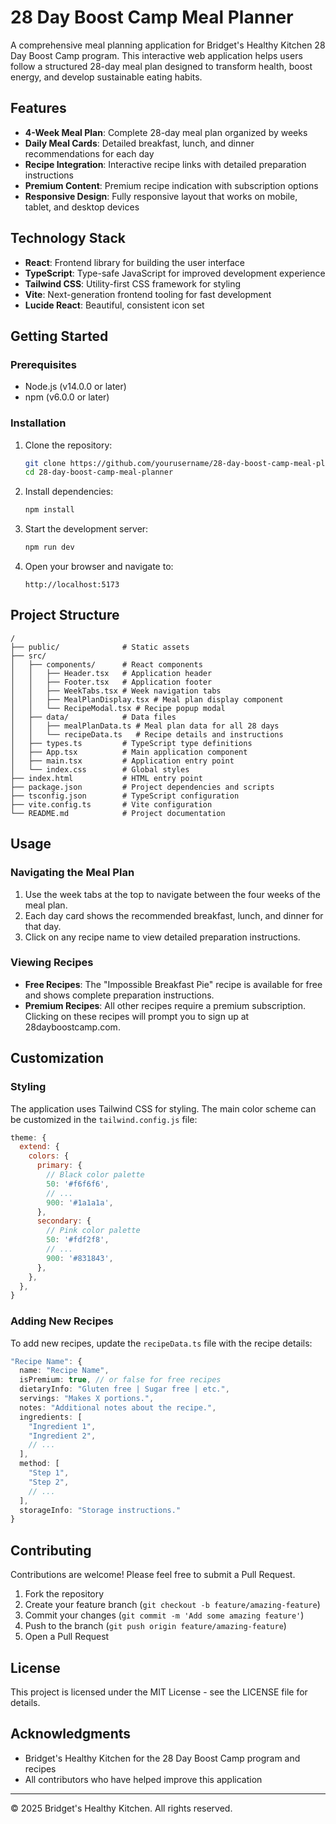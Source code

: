 # 28 Day Boost Camp Meal Planner

A comprehensive meal planning application for Bridget's Healthy Kitchen 28 Day Boost Camp program. This interactive web application helps users follow a structured 28-day meal plan designed to transform health, boost energy, and develop sustainable eating habits.

## Features

- **4-Week Meal Plan**: Complete 28-day meal plan organized by weeks
- **Daily Meal Cards**: Detailed breakfast, lunch, and dinner recommendations for each day
- **Recipe Integration**: Interactive recipe links with detailed preparation instructions
- **Premium Content**: Premium recipe indication with subscription options
- **Responsive Design**: Fully responsive layout that works on mobile, tablet, and desktop devices

## Technology Stack

- **React**: Frontend library for building the user interface
- **TypeScript**: Type-safe JavaScript for improved development experience
- **Tailwind CSS**: Utility-first CSS framework for styling
- **Vite**: Next-generation frontend tooling for fast development
- **Lucide React**: Beautiful, consistent icon set

## Getting Started

### Prerequisites

- Node.js (v14.0.0 or later)
- npm (v6.0.0 or later)

### Installation

1. Clone the repository:
   ```bash
   git clone https://github.com/yourusername/28-day-boost-camp-meal-planner.git
   cd 28-day-boost-camp-meal-planner
   ```

2. Install dependencies:
   ```bash
   npm install
   ```

3. Start the development server:
   ```bash
   npm run dev
   ```

4. Open your browser and navigate to:
   ```
   http://localhost:5173
   ```

## Project Structure

```
/
├── public/              # Static assets
├── src/
│   ├── components/      # React components
│   │   ├── Header.tsx   # Application header
│   │   ├── Footer.tsx   # Application footer
│   │   ├── WeekTabs.tsx # Week navigation tabs
│   │   ├── MealPlanDisplay.tsx # Meal plan display component
│   │   └── RecipeModal.tsx # Recipe popup modal
│   ├── data/            # Data files
│   │   ├── mealPlanData.ts # Meal plan data for all 28 days
│   │   └── recipeData.ts   # Recipe details and instructions
│   ├── types.ts         # TypeScript type definitions
│   ├── App.tsx          # Main application component
│   ├── main.tsx         # Application entry point
│   └── index.css        # Global styles
├── index.html           # HTML entry point
├── package.json         # Project dependencies and scripts
├── tsconfig.json        # TypeScript configuration
├── vite.config.ts       # Vite configuration
└── README.md            # Project documentation
```

## Usage

### Navigating the Meal Plan

1. Use the week tabs at the top to navigate between the four weeks of the meal plan.
2. Each day card shows the recommended breakfast, lunch, and dinner for that day.
3. Click on any recipe name to view detailed preparation instructions.

### Viewing Recipes

- **Free Recipes**: The "Impossible Breakfast Pie" recipe is available for free and shows complete preparation instructions.
- **Premium Recipes**: All other recipes require a premium subscription. Clicking on these recipes will prompt you to sign up at 28dayboostcamp.com.

## Customization

### Styling

The application uses Tailwind CSS for styling. The main color scheme can be customized in the `tailwind.config.js` file:

```js
theme: {
  extend: {
    colors: {
      primary: {
        // Black color palette
        50: '#f6f6f6',
        // ...
        900: '#1a1a1a',
      },
      secondary: {
        // Pink color palette
        50: '#fdf2f8',
        // ...
        900: '#831843',
      },
    },
  },
}
```

### Adding New Recipes

To add new recipes, update the `recipeData.ts` file with the recipe details:

```typescript
"Recipe Name": {
  name: "Recipe Name",
  isPremium: true, // or false for free recipes
  dietaryInfo: "Gluten free | Sugar free | etc.",
  servings: "Makes X portions.",
  notes: "Additional notes about the recipe.",
  ingredients: [
    "Ingredient 1",
    "Ingredient 2",
    // ...
  ],
  method: [
    "Step 1",
    "Step 2",
    // ...
  ],
  storageInfo: "Storage instructions."
}
```

## Contributing

Contributions are welcome! Please feel free to submit a Pull Request.

1. Fork the repository
2. Create your feature branch (`git checkout -b feature/amazing-feature`)
3. Commit your changes (`git commit -m 'Add some amazing feature'`)
4. Push to the branch (`git push origin feature/amazing-feature`)
5. Open a Pull Request

## License

This project is licensed under the MIT License - see the LICENSE file for details.

## Acknowledgments

- Bridget's Healthy Kitchen for the 28 Day Boost Camp program and recipes
- All contributors who have helped improve this application

---

© 2025 Bridget's Healthy Kitchen. All rights reserved.
